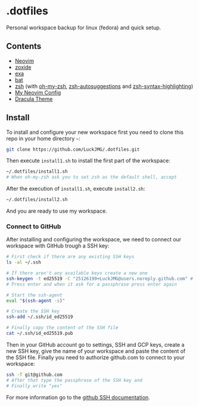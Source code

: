 # .dotfiles

Personal workspace backup for linux (fedora) and quick setup.

## Contents

- [Neovim](https://neovim.io/)
- [zoxide](https://github.com/ajeetdsouza/zoxide)
- [exa](https://github.com/ogham/exa)
- [bat](https://github.com/sharkdp/bat)
- [zsh](https://www.zsh.org/) (with [oh-my-zsh](https://ohmyz.sh/), [zsh-autosuggestions](https://github.com/zsh-users/zsh-autosuggestions) and [zsh-syntax-highlighting](https://github.com/zsh-users/zsh-syntax-highlighting))
- [My Neovim Config](https://github.com/LuckJMG/Neovim-Config)
- [Dracula Theme](https://draculatheme.com/)

## Install

To install and configure your new workspace first you need to clone this repo in your home directory `~`:

``` bash
git clone https://github.com/LuckJMG/.dotfiles.git
```

Then execute `install1.sh` to install the first part of the workspace:

``` bash
~/.dotfiles/install1.sh
# When oh-my-zsh ask you to set zsh as the default shell, accept
```

After the execution of `install1.sh`, execute `install2.sh`:

``` bash
~/.dotfiles/install2.sh
```

And you are ready to use my workspace.

### Connect to GitHub

After installing and configuring the workspace, we need to connect our workspace with GitHub trough a SSH key:

``` bash
# First check if there are any existing SSH keys
ls -al ~/.ssh

# If there aren't any available keys create a new one
ssh-keygen -t ed25519 -C "25126199+LuckJMG@users.noreply.github.com" # Replace with your email
# Press enter and when it ask for a passphrase press enter again

# Start the ssh-agent
eval "$(ssh-agent -s)"

# Create the SSH key
ssh-add ~/.ssh/id_ed25519

# Finally copy the content of the SSH file
cat ~/.ssh/id_ed25519.pub
```

Then in your GitHub account go to settings, SSH and GCP keys, create a new SSH key, give the name of your workspace and paste the content of the SSH file.
Finally you need to authorize github.com to connect to your workspace:

``` bash
ssh -T git@github.com
# After that type the passphrase of the SSH key and
# Finally write "yes"
```

For more information go to the [github SSH documentation](https://docs.github.com/en/github/authenticating-to-github/connecting-to-github-with-ssh).

